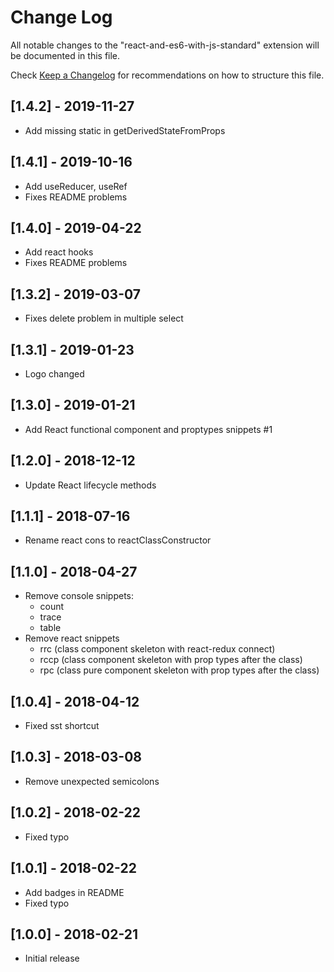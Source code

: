 # Change Log

All notable changes to the "react-and-es6-with-js-standard" extension will be documented in this file.

Check [Keep a Changelog](http://keepachangelog.com/) for recommendations on how to structure this file.

## [1.4.2] - 2019-11-27

- Add missing static in getDerivedStateFromProps

## [1.4.1] - 2019-10-16

- Add useReducer, useRef
- Fixes README problems

## [1.4.0] - 2019-04-22

- Add react hooks
- Fixes README problems

## [1.3.2] - 2019-03-07

- Fixes delete problem in multiple select

## [1.3.1] - 2019-01-23

- Logo changed

## [1.3.0] - 2019-01-21

- Add React functional component and proptypes snippets #1

## [1.2.0] - 2018-12-12

- Update React lifecycle methods

## [1.1.1] - 2018-07-16

- Rename react cons to reactClassConstructor

## [1.1.0] - 2018-04-27

- Remove console snippets:
  - count
  - trace
  - table
- Remove react snippets
  - rrc (class component skeleton with react-redux connect)
  - rccp (class component skeleton with prop types after the class)
  - rpc (class pure component skeleton with prop types after the class)

## [1.0.4] - 2018-04-12

- Fixed sst shortcut

## [1.0.3] - 2018-03-08

- Remove unexpected semicolons

## [1.0.2] - 2018-02-22

- Fixed typo

## [1.0.1] - 2018-02-22

- Add badges in README
- Fixed typo

## [1.0.0] - 2018-02-21

- Initial release
